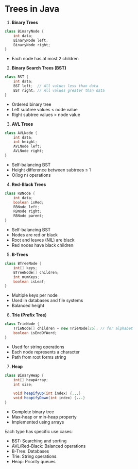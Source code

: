 # Trees in Java

1. **Binary Trees**
```java
class BinaryNode {
    int data;
    BinaryNode left;
    BinaryNode right;
}
```
- Each node has at most 2 children

2. **Binary Search Trees (BST)**
```java
class BST {
    int data;
    BST left;  // All values less than data
    BST right; // All values greater than data
}
```
- Ordered binary tree 
- Left subtree values < node value
- Right subtree values > node value

3. **AVL Trees**
```java
class AVLNode {
    int data;
    int height;
    AVLNode left;
    AVLNode right;
}
```
- Self-balancing BST
- Height difference between subtrees ≤ 1
- O(log n) operations

4. **Red-Black Trees**
```java
class RBNode {
    int data;
    boolean isRed;
    RBNode left;
    RBNode right;
    RBNode parent;
}
```
- Self-balancing BST
- Nodes are red or black
- Root and leaves (NIL) are black
- Red nodes have black children

5. **B-Trees**
```java
class BTreeNode {
    int[] keys;
    BTreeNode[] children;
    int numKeys;
    boolean isLeaf;
}
```
- Multiple keys per node
- Used in databases and file systems
- Balanced height

6. **Trie (Prefix Tree)**
```java
class TrieNode {
    TrieNode[] children = new TrieNode[26]; // for alphabet
    boolean isEndOfWord;
}
```
- Used for string operations
- Each node represents a character
- Path from root forms string

7. **Heap**
```java
class BinaryHeap {
    int[] heapArray;
    int size;
    
    void heapifyUp(int index) {...}
    void heapifyDown(int index) {...}
}
```
- Complete binary tree
- Max-heap or min-heap property
- Implemented using arrays

Each type has specific use cases:
- BST: Searching and sorting
- AVL/Red-Black: Balanced operations
- B-Tree: Databases
- Trie: String operations
- Heap: Priority queues


